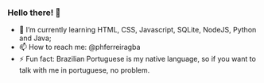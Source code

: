 ### Hello there! 👋


- 🌱 I’m currently learning HTML, CSS, Javascript, SQLite, NodeJS, Python and Java;
- 📫 How to reach me: @phferreiragba
- ⚡ Fun fact: Brazilian Portuguese is my native language, so if you want to talk with me in portuguese, no problem.
